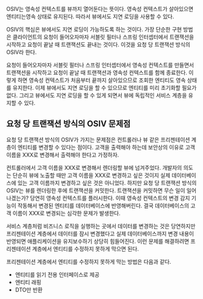 OSIV는 영속성 컨텍스트를 뷰까지 열어둔다는 뜻이다. 영속성 컨텍스트가 살아있으면 엔티티는영속 상태로 유지된다. 따라서 뷰에서도 지연 로딩을 사용할 수 있다.

OSIV의 핵심은 뷰에서도 지연 로딩이 가능하도록 하는 것이다. 가장 단순한 구현 방법은 클라이언트의 요청이 들어오자마자 서블릿 필터나 스프링 인터셉터에서 트랜잭션을 시작하고 요청이 끝날 때 트랜잭션도 끝내는 것이다. 이것을 요청 당 트랜잭션 방식의 OSIV라 한다.

요청이 들어오자마자 서블릿 필터나 스프링 인터셉터에서 영속성 컨텍스트를 만들면서 트랜잭션을 시작하고 요청이 끝날 때 트랜잭션과 영속성 컨텍스트를 함께 종료한다. 이렇게 하면 영속성 컨텍스트가 처음부터 끝까지 살아있으므로 조회한 엔티티도 영속 상태를 유지한다. 이제 뷰에서도 지연 로딩을 할 수 있으므로 엔티티를 미리 초기화할 필요가 없다. 그리고 뷰에서도 지연 로딩을 할 수 있게 되면서 뷰에 독립적인 서비스 계층을 유지할 수 있다.

## 요청 당 트랜잭션 방식의 OSIV 문제점
요청 당 트랜잭션 방식의 OSIV가 가지는 문제점은 컨트롤러나 뷰 같은 프리젠테이션 계층이 엔티티를 변경할 수 있다는 점이다. 고객을 출력해야 하는데 보안상의 이유로 고객 이름을 XXX로 변경해서 출력해야 한다고 가정하자.

컨트롤러에서 고객 이름을 XXX로 변경해서 렌더링할 뷰에 넘겨주었다. 개발자의 의도는 단순히 뷰에 노출할 때만 고객 이름을 XXX로 변경하고 싶은 것이지 실제 데이터베이스에 있는 고객 이름까지 변경하고 싶은 것은 아니었다. 하지만 요청 당 트랜잭션 방식의 OSIV는 뷰를 렌더링한 후에 트랜잭션을 커밋한다. 트랜잭션을 커밋하면 무슨 일이 일어나겠는가? 당연히 영속성 컨텍스트를 플러시한다. 이때 영속성 컨텍스트의 변경 감지 기능이 작동해서 변경된 엔티티를 데이터베이스에 반영해버린다. 결국 데이터베이스의 고객 이름이 XXX로 변경되는 심각한 문제가 발생한다.

서비스 계층처럼 비즈니스 로직을 실행하는 곳에서 데이터를 변경하는 것은 당연하지만 프리젠테이션 계층에서 데이터를 잠시 변경했다고 실제 데이터베이스까지 변경 내용이 반영되면 애플리케이션을 유지보수하기 상당히 힘들어진다. 이런 문제를 해결하려면 프리젠테이션 계층에서 엔티티를 수정하지 못하게 막으면 된다.

프리젠테이션 계층에서 엔티티를 수정하지 못하게 막는 방법은 다음과 같다.
- 엔티티를 읽기 전용 인터페이스로 제공
- 엔티티 래핑
- DTO만 반환
